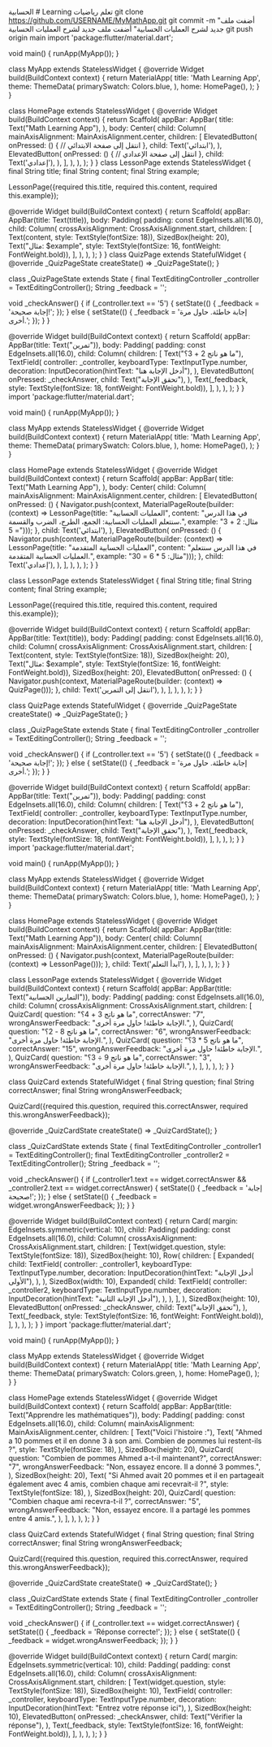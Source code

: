  الحسابية # Learning
تعلم رياضيات
git clone https://github.com/USERNAME/MyMathApp.git
git commit -m "أضفت ملف جديد لشرح العمليات الحسابية"
أضفت ملف جديد لشرح العمليات الحسابية
git push origin main
import 'package:flutter/material.dart';

void main() {
  runApp(MyApp());
}

class MyApp extends StatelessWidget {
  @override
  Widget build(BuildContext context) {
    return MaterialApp(
      title: 'Math Learning App',
      theme: ThemeData(
        primarySwatch: Colors.blue,
      ),
      home: HomePage(),
    );
  }
}

class HomePage extends StatelessWidget {
  @override
  Widget build(BuildContext context) {
    return Scaffold(
      appBar: AppBar(
        title: Text("Math Learning App"),
      ),
      body: Center(
        child: Column(
          mainAxisAlignment: MainAxisAlignment.center,
          children: <Widget>[
            ElevatedButton(
              onPressed: () {
                // انتقل إلى صفحة الابتدائي
              },
              child: Text('ابتدائي'),
            ),
            ElevatedButton(
              onPressed: () {
                // انتقل إلى صفحة الإعدادي
              },
              child: Text('إعدادي'),
            ),
          ],
        ),
      ),
    );
  }
}
class LessonPage extends StatelessWidget {
  final String title;
  final String content;
  final String example;

  LessonPage({required this.title, required this.content, required this.example});

  @override
  Widget build(BuildContext context) {
    return Scaffold(
      appBar: AppBar(title: Text(title)),
      body: Padding(
        padding: const EdgeInsets.all(16.0),
        child: Column(
          crossAxisAlignment: CrossAxisAlignment.start,
          children: [
            Text(content, style: TextStyle(fontSize: 18)),
            SizedBox(height: 20),
            Text("مثال: $example", style: TextStyle(fontSize: 16, fontWeight: FontWeight.bold)),
          ],
        ),
      ),
    );
  }
}
class QuizPage extends StatefulWidget {
  @override
  _QuizPageState createState() => _QuizPageState();
}

class _QuizPageState extends State<QuizPage> {
  final TextEditingController _controller = TextEditingController();
  String _feedback = '';

  void _checkAnswer() {
    if (_controller.text == '5') {
      setState(() {
        _feedback = 'إجابة صحيحة!';
      });
    } else {
      setState(() {
        _feedback = 'إجابة خاطئة. حاول مرة أخرى.';
      });
    }
  }

  @override
  Widget build(BuildContext context) {
    return Scaffold(
      appBar: AppBar(title: Text("تمرين")),
      body: Padding(
        padding: const EdgeInsets.all(16.0),
        child: Column(
          children: [
            Text("ما هو ناتج 2 + 3؟"),
            TextField(
              controller: _controller,
              keyboardType: TextInputType.number,
              decoration: InputDecoration(hintText: "أدخل الإجابة هنا"),
            ),
            ElevatedButton(
              onPressed: _checkAnswer,
              child: Text("تحقق الإجابة"),
            ),
            Text(_feedback, style: TextStyle(fontSize: 18, fontWeight: FontWeight.bold)),
          ],
        ),
      ),
    );
  }
}
import 'package:flutter/material.dart';

void main() {
  runApp(MyApp());
}

class MyApp extends StatelessWidget {
  @override
  Widget build(BuildContext context) {
    return MaterialApp(
      title: 'Math Learning App',
      theme: ThemeData(
        primarySwatch: Colors.blue,
      ),
      home: HomePage(),
    );
  }
}

class HomePage extends StatelessWidget {
  @override
  Widget build(BuildContext context) {
    return Scaffold(
      appBar: AppBar(
        title: Text("Math Learning App"),
      ),
      body: Center(
        child: Column(
          mainAxisAlignment: MainAxisAlignment.center,
          children: <Widget>[
            ElevatedButton(
              onPressed: () {
                Navigator.push(context, MaterialPageRoute(builder: (context) => LessonPage(title: "العمليات الحسابية", content: "في هذا الدرس سنتعلم العمليات الحسابية: الجمع، الطرح، الضرب والقسمة.", example: "مثال: 2 + 3 = 5")));
              },
              child: Text('ابتدائي'),
            ),
            ElevatedButton(
              onPressed: () {
                Navigator.push(context, MaterialPageRoute(builder: (context) => LessonPage(title: "العمليات الحسابية المتقدمة", content: "في هذا الدرس سنتعلم العمليات الحسابية المتقدمة.", example: "مثال: 5 * 6 = 30")));
              },
              child: Text('إعدادي'),
            ),
          ],
        ),
      ),
    );
  }
}

class LessonPage extends StatelessWidget {
  final String title;
  final String content;
  final String example;

  LessonPage({required this.title, required this.content, required this.example});

  @override
  Widget build(BuildContext context) {
    return Scaffold(
      appBar: AppBar(title: Text(title)),
      body: Padding(
        padding: const EdgeInsets.all(16.0),
        child: Column(
          crossAxisAlignment: CrossAxisAlignment.start,
          children: [
            Text(content, style: TextStyle(fontSize: 18)),
            SizedBox(height: 20),
            Text("مثال: $example", style: TextStyle(fontSize: 16, fontWeight: FontWeight.bold)),
            SizedBox(height: 20),
            ElevatedButton(
              onPressed: () {
                Navigator.push(context, MaterialPageRoute(builder: (context) => QuizPage()));
              },
              child: Text('انتقل إلى التمرين'),
            ),
          ],
        ),
      ),
    );
  }
}

class QuizPage extends StatefulWidget {
  @override
  _QuizPageState createState() => _QuizPageState();
}

class _QuizPageState extends State<QuizPage> {
  final TextEditingController _controller = TextEditingController();
  String _feedback = '';

  void _checkAnswer() {
    if (_controller.text == '5') {
      setState(() {
        _feedback = 'إجابة صحيحة!';
      });
    } else {
      setState(() {
        _feedback = 'إجابة خاطئة. حاول مرة أخرى.';
      });
    }
  }

  @override
  Widget build(BuildContext context) {
    return Scaffold(
      appBar: AppBar(title: Text("تمرين")),
      body: Padding(
        padding: const EdgeInsets.all(16.0),
        child: Column(
          children: [
            Text("ما هو ناتج 2 + 3؟"),
            TextField(
              controller: _controller,
              keyboardType: TextInputType.number,
              decoration: InputDecoration(hintText: "أدخل الإجابة هنا"),
            ),
            ElevatedButton(
              onPressed: _checkAnswer,
              child: Text("تحقق الإجابة"),
            ),
            Text(_feedback, style: TextStyle(fontSize: 18, fontWeight: FontWeight.bold)),
          ],
        ),
      ),
    );
  }
}
import 'package:flutter/material.dart';

void main() {
  runApp(MyApp());
}

class MyApp extends StatelessWidget {
  @override
  Widget build(BuildContext context) {
    return MaterialApp(
      title: 'Math Learning App',
      theme: ThemeData(
        primarySwatch: Colors.blue,
      ),
      home: HomePage(),
    );
  }
}

class HomePage extends StatelessWidget {
  @override
  Widget build(BuildContext context) {
    return Scaffold(
      appBar: AppBar(title: Text("Math Learning App")),
      body: Center(
        child: Column(
          mainAxisAlignment: MainAxisAlignment.center,
          children: <Widget>[
            ElevatedButton(
              onPressed: () {
                Navigator.push(context, MaterialPageRoute(builder: (context) => LessonPage()));
              },
              child: Text('ابدأ التعلم'),
            ),
          ],
        ),
      ),
    );
  }
}

class LessonPage extends StatelessWidget {
  @override
  Widget build(BuildContext context) {
    return Scaffold(
      appBar: AppBar(title: Text("التمارين الحسابية")),
      body: Padding(
        padding: const EdgeInsets.all(16.0),
        child: Column(
          crossAxisAlignment: CrossAxisAlignment.start,
          children: [
            QuizCard(
              question: "ما هو ناتج 3 + 4؟",
              correctAnswer: "7",
              wrongAnswerFeedback: "الإجابة خاطئة! حاول مرة أخرى.",
            ),
            QuizCard(
              question: "ما هو ناتج 8 - 2؟",
              correctAnswer: "6",
              wrongAnswerFeedback: "الإجابة خاطئة! حاول مرة أخرى.",
            ),
            QuizCard(
              question: "ما هو ناتج 5 * 3؟",
              correctAnswer: "15",
              wrongAnswerFeedback: "الإجابة خاطئة! حاول مرة أخرى.",
            ),
            QuizCard(
              question: "ما هو ناتج 9 ÷ 3؟",
              correctAnswer: "3",
              wrongAnswerFeedback: "الإجابة خاطئة! حاول مرة أخرى.",
            ),
          ],
        ),
      ),
    );
  }
}

class QuizCard extends StatefulWidget {
  final String question;
  final String correctAnswer;
  final String wrongAnswerFeedback;

  QuizCard({required this.question, required this.correctAnswer, required this.wrongAnswerFeedback});

  @override
  _QuizCardState createState() => _QuizCardState();
}

class _QuizCardState extends State<QuizCard> {
  final TextEditingController _controller1 = TextEditingController();
  final TextEditingController _controller2 = TextEditingController();
  String _feedback = '';

  void _checkAnswer() {
    if (_controller1.text == widget.correctAnswer && _controller2.text == widget.correctAnswer) {
      setState(() {
        _feedback = 'إجابة صحيحة!';
      });
    } else {
      setState(() {
        _feedback = widget.wrongAnswerFeedback;
      });
    }
  }

  @override
  Widget build(BuildContext context) {
    return Card(
      margin: EdgeInsets.symmetric(vertical: 10),
      child: Padding(
        padding: const EdgeInsets.all(16.0),
        child: Column(
          crossAxisAlignment: CrossAxisAlignment.start,
          children: [
            Text(widget.question, style: TextStyle(fontSize: 18)),
            SizedBox(height: 10),
            Row(
              children: [
                Expanded(
                  child: TextField(
                    controller: _controller1,
                    keyboardType: TextInputType.number,
                    decoration: InputDecoration(hintText: "أدخل الإجابة الأولى"),
                  ),
                ),
                SizedBox(width: 10),
                Expanded(
                  child: TextField(
                    controller: _controller2,
                    keyboardType: TextInputType.number,
                    decoration: InputDecoration(hintText: "أدخل الإجابة الثانية"),
                  ),
                ),
              ],
            ),
            SizedBox(height: 10),
            ElevatedButton(
              onPressed: _checkAnswer,
              child: Text("تحقق الإجابة"),
            ),
            Text(_feedback, style: TextStyle(fontSize: 16, fontWeight: FontWeight.bold)),
          ],
        ),
      ),
    );
  }
}
import 'package:flutter/material.dart';

void main() {
  runApp(MyApp());
}

class MyApp extends StatelessWidget {
  @override
  Widget build(BuildContext context) {
    return MaterialApp(
      title: 'Math Learning App',
      theme: ThemeData(
        primarySwatch: Colors.green,
      ),
      home: HomePage(),
    );
  }
}

class HomePage extends StatelessWidget {
  @override
  Widget build(BuildContext context) {
    return Scaffold(
      appBar: AppBar(title: Text("Apprendre les mathématiques")),
      body: Padding(
        padding: const EdgeInsets.all(16.0),
        child: Column(
          mainAxisAlignment: MainAxisAlignment.center,
          children: <Widget>[
            Text("Voici l'histoire :"),
            Text(
              "Ahmed a 10 pommes et il en donne 3 à son ami. Combien de pommes lui restent-ils ?",
              style: TextStyle(fontSize: 18),
            ),
            SizedBox(height: 20),
            QuizCard(
              question: "Combien de pommes Ahmed a-t-il maintenant?",
              correctAnswer: "7",
              wrongAnswerFeedback: "Non, essayez encore. Il a donné 3 pommes.",
            ),
            SizedBox(height: 20),
            Text(
              "Si Ahmed avait 20 pommes et il en partageait également avec 4 amis, combien chaque ami recevrait-il ?",
              style: TextStyle(fontSize: 18),
            ),
            SizedBox(height: 20),
            QuizCard(
              question: "Combien chaque ami recevra-t-il ?",
              correctAnswer: "5",
              wrongAnswerFeedback: "Non, essayez encore. Il a partagé les pommes entre 4 amis.",
            ),
          ],
        ),
      ),
    );
  }
}

class QuizCard extends StatefulWidget {
  final String question;
  final String correctAnswer;
  final String wrongAnswerFeedback;

  QuizCard({required this.question, required this.correctAnswer, required this.wrongAnswerFeedback});

  @override
  _QuizCardState createState() => _QuizCardState();
}

class _QuizCardState extends State<QuizCard> {
  final TextEditingController _controller = TextEditingController();
  String _feedback = '';

  void _checkAnswer() {
    if (_controller.text == widget.correctAnswer) {
      setState(() {
        _feedback = 'Réponse correcte!';
      });
    } else {
      setState(() {
        _feedback = widget.wrongAnswerFeedback;
      });
    }
  }

  @override
  Widget build(BuildContext context) {
    return Card(
      margin: EdgeInsets.symmetric(vertical: 10),
      child: Padding(
        padding: const EdgeInsets.all(16.0),
        child: Column(
          crossAxisAlignment: CrossAxisAlignment.start,
          children: [
            Text(widget.question, style: TextStyle(fontSize: 18)),
            SizedBox(height: 10),
            TextField(
              controller: _controller,
              keyboardType: TextInputType.number,
              decoration: InputDecoration(hintText: "Entrez votre réponse ici"),
            ),
            SizedBox(height: 10),
            ElevatedButton(
              onPressed: _checkAnswer,
              child: Text("Vérifier la réponse"),
            ),
            Text(_feedback, style: TextStyle(fontSize: 16, fontWeight: FontWeight.bold)),
          ],
        ),
      ),
    );
  }
}